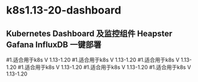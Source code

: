 #            k8s1.13-20-dashboard


## Kubernetes Dashboard 及监控组件 Heapster Gafana  InfluxDB 一键部署




#1.适合用于k8s V 1.13-1.20
#1.适合用于k8s V 1.13-1.20
#1.适合用于k8s V 1.13-1.20
#1.适合用于k8s V 1.13-1.20
#1.适合用于k8s V 1.13-1.20
#1.适合用于k8s V 1.13-1.20

